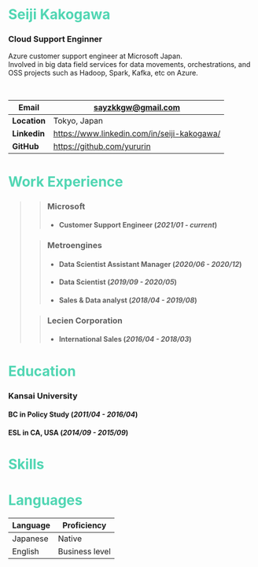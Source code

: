 # <span style="color: #51d6b3;"> Seiji Kakogawa </span>
### Cloud Support Enginner
Azure customer support engineer at Microsoft Japan. <br>
Involved in big data field services for data movements, orchestrations, and OSS projects such as Hadoop, Spark, Kafka, etc on Azure.

<br>

|Email|sayzkkgw@gmail.com|
-----|------------------|
|**Location**|Tokyo, Japan|
|**Linkedin**|https://www.linkedin.com/in/seiji-kakogawa/|
|**GitHub**|https://github.com/yururin|

# <span style="color: #51d6b3;">Work Experience</span>
>>### Microsoft
>> - #### Customer Support Engineer (*2021/01 - current*)
>
>>### Metroengines
>> - #### Data Scientist Assistant Manager (*2020/06 - 2020/12*)
>> - #### Data Scientist (*2019/09 - 2020/05*)
>> - #### Sales & Data analyst (*2018/04 - 2019/08*)
>
>>### Lecien Corporation
>> - #### International Sales (*2016/04 - 2018/03*)

# <span style="color: #51d6b3;">Education</span>
### Kansai University
#### BC in Policy Study (*2011/04 - 2016/04*)
#### ESL in CA, USA (*2014/09 - 2015/09*)

# <span style="color: #51d6b3;">Skills</span>

# <span style="color: #51d6b3;">Languages</span>

|Language|Proficiency|
|---------|-----------|
|Japanese|Native|
|English|Business level|
